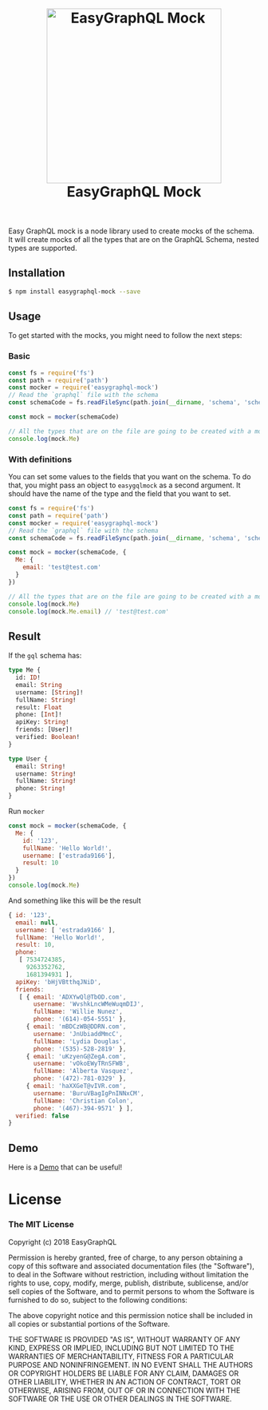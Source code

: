 <h1 align="center">
  <img src="https://cdn.rawgit.com/EasyGraphQL/easygraphql-mock/baab331c/EasyGraphQL.png" alt="EasyGraphQL Mock " width="350">
  <br>
  EasyGraphQL Mock 
  <br>
  <br>
</h1>

Easy GraphQL mock is a node library used to create mocks of the schema. It will create
mocks of all the types that are on the GraphQL Schema, nested types are supported.

## Installation
```bash
$ npm install easygraphql-mock --save
```

## Usage
To get started with the mocks, you might need to follow the next steps:

### Basic
```js
const fs = require('fs')
const path = require('path')
const mocker = require('easygraphql-mock')
// Read the `graphql` file with the schema
const schemaCode = fs.readFileSync(path.join(__dirname, 'schema', 'schema.gql'), 'utf8')

const mock = mocker(schemaCode)

// All the types that are on the file are going to be created with a mock
console.log(mock.Me)
```

### With definitions
You can set some values to the fields that you want on the schema. To do that, you might pass
an object to `easygqlmock` as a second argument. It should have the name of the type and the
field that you want to set.

```js
const fs = require('fs')
const path = require('path')
const mocker = require('easygraphql-mock')
// Read the `graphql` file with the schema
const schemaCode = fs.readFileSync(path.join(__dirname, 'schema', 'schema.gql'), 'utf8')

const mock = mocker(schemaCode, {
  Me: {
    email: 'test@test.com'
  }
})

// All the types that are on the file are going to be created with a mock
console.log(mock.Me)
console.log(mock.Me.email) // 'test@test.com'
```

## Result

If the `gql` schema has:
```graphql
type Me {
  id: ID!
  email: String
  username: [String]!
  fullName: String!
  result: Float
  phone: [Int]!
  apiKey: String!
  friends: [User]!
  verified: Boolean!
}

type User {
  email: String!
  username: String!
  fullName: String!
  phone: String!
}
```

Run `mocker`
```js
const mock = mocker(schemaCode, {
  Me: {
    id: '123',
    fullName: 'Hello World!',
    username: ['estrada9166'],
    result: 10
  }
})
console.log(mock.Me)
```

And something like this will be the result
```js
{ id: '123',
  email: null,
  username: [ 'estrada9166' ],
  fullName: 'Hello World!',
  result: 10,
  phone:
   [ 7534724385,
     9263352762,
     1681394931 ],
  apiKey: 'bHjVBtthqJNiD',
  friends:
   [ { email: 'ADXYwQl@TbOD.com',
       username: 'WvshkLncWMeWuqmDIJ',
       fullName: 'Willie Nunez',
       phone: '(614)-054-5551' },
     { email: 'mBDCzWB@DDRN.com',
       username: 'JnUbiaddMmcC',
       fullName: 'Lydia Douglas',
       phone: '(535)-528-2819' },
     { email: 'uKzyenG@ZegA.com',
       username: 'vOkoEWyTRnSFWB',
       fullName: 'Alberta Vasquez',
       phone: '(472)-781-0329' },
     { email: 'haXXGeT@vIVR.com',
       username: 'BuruVBagIgPnINNxCM',
       fullName: 'Christian Colon',
       phone: '(467)-394-9571' } ],
  verified: false 
}
```

## Demo
Here is a [Demo](https://github.com/EasyGraphQL/easygraphql-mock-demo) that can be useful!

# License
### The MIT License

Copyright (c) 2018 EasyGraphQL

Permission is hereby granted, free of charge, to any person obtaining a copy
of this software and associated documentation files (the "Software"), to deal
in the Software without restriction, including without limitation the rights
to use, copy, modify, merge, publish, distribute, sublicense, and/or sell
copies of the Software, and to permit persons to whom the Software is
furnished to do so, subject to the following conditions:

The above copyright notice and this permission notice shall be included in
all copies or substantial portions of the Software.

THE SOFTWARE IS PROVIDED "AS IS", WITHOUT WARRANTY OF ANY KIND, EXPRESS OR
IMPLIED, INCLUDING BUT NOT LIMITED TO THE WARRANTIES OF MERCHANTABILITY,
FITNESS FOR A PARTICULAR PURPOSE AND NONINFRINGEMENT. IN NO EVENT SHALL THE
AUTHORS OR COPYRIGHT HOLDERS BE LIABLE FOR ANY CLAIM, DAMAGES OR OTHER
LIABILITY, WHETHER IN AN ACTION OF CONTRACT, TORT OR OTHERWISE, ARISING FROM,
OUT OF OR IN CONNECTION WITH THE SOFTWARE OR THE USE OR OTHER DEALINGS IN
THE SOFTWARE.
